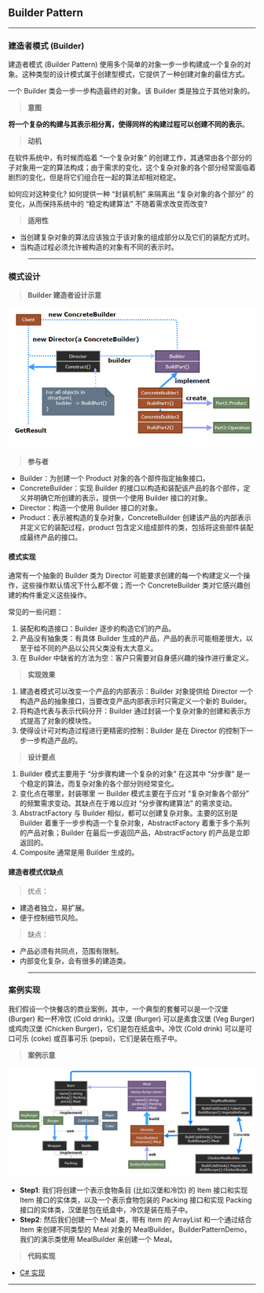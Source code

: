## Builder Pattern

---
### 建造者模式 (Builder)

建造者模式 (Builder Pattern) 使用多个简单的对象一步一步构建成一个复杂的对象。这种类型的设计模式属于创建型模式，它提供了一种创建对象的最佳方式。

一个 Builder 类会一步一步构造最终的对象。该 Builder 类是独立于其他对象的。

> **意图**

**将一个复杂的构建与其表示相分离，使得同样的构建过程可以创建不同的表示**。

> **动机**

在软件系统中，有时候而临着 “一个复杂对象” 的创建工作，其通常由各个部分的子对象用一定的算法构成；由于需求的变化，这个复杂对象的各个部分经常面临着剧烈的变化，但是将它们组合在一起的算法却相对稳定。

如何应对这种变化? 如何提供一种 “封装机制” 来隔离出 “复杂对象的各个部分” 的变化，从而保持系统中的 “稳定构建算法” 不随着需求改变而改变?

> **适用性**

- 当创建复杂对象的算法应该独立于该对象的组成部分以及它们的装配方式时。
- 当构造过程必须允许被构造的对象有不同的表示时。

>---
### 模式设计

> **Builder 建造者设计示意**

  ![建造者模式](img/建造者模式设计.png)

> **参与者**

- Builder：为创建一个 Product 对象的各个部件指定抽象接口。
- ConcreteBuilder：实现 Builder 的接口以构造和装配该产品的各个部件，定义并明确它所创建的表示，提供一个使用 Builder 接口的对象。
- Director：构造一个使用 Builder 接口的对象。
- Product：表示被构造的复杂对象，ConcreteBuilder 创建该产品的内部表示并定义它的装配过程，product 包含定义组成部件的类，包括将这些部件装配成最终产品的接口。

#### 模式实现

通常有一个抽象的 Builder 类为 Director 可能要求创建的每一个构建定义一个操作，这些操作默认情况下什么都不做；而一个 ConcreteBuilder 类对它感兴趣创建的构件重定义这些操作。

常见的一些问题：
1. 装配和构造接口：Builder 逐步的构造它们的产品。
2. 产品没有抽象类：有具体 Builder 生成的产品，产品的表示可能相差很大，以至于给不同的产品以公共父类没有太大意义。
3. 在 Builder 中缺省的方法为空：客户只需要对自身感兴趣的操作进行重定义。

> **实现效果**

1. 建造者模式可以改变一个产品的内部表示：Builder 对象提供给 Director 一个构造产品的抽象接口，当要改变产品内部表示时只需定义一个新的 Builder。
2. 将构造代表与表示代码分开：Builder 通过封装一个复杂对象的创建和表示方式提高了对象的模块性。
3. 使得设计可对构造过程进行更精密的控制：Builder 是在 Director 的控制下一步一步构造产品的。

> **设计要点**

1. Builder 模式主要用于 “分步骤构建一个复杂的对象” 在这其中 “分步骤” 是一个稳定的算法，而复杂对象的各个部分则经常变化。
2. 变化点在哪里，封装哪里 一 Builder 模式主要在于应对 “复杂对象各个部分” 的频繁需求变动。其缺点在于难以应对 “分步骤构建算法” 的需求变动。
3. AbstractFactory 与 Builder 相似，都可以创建复杂对象。主要的区别是 Builder 着重于一步步构造一个复杂对象，AbstractFactory 着重于多个系列的产品对象；Builder 在最后一步返回产品，AbstractFactory 的产品是立即返回的。
4. Composite 通常是用 Builder 生成的。

#### 建造者模式优缺点

> 优点：
  - 建造者独立，易扩展。 
  - 便于控制细节风险。

> 缺点： 
  - 产品必须有共同点，范围有限制。 
  - 内部变化复杂，会有很多的建造类。

>---
### 案例实现

我们假设一个快餐店的商业案例，其中，一个典型的套餐可以是一个汉堡 (Burger) 和一杯冷饮 (Cold drink)。汉堡 (Burger) 可以是素食汉堡 (Veg Burger) 或鸡肉汉堡 (Chicken Burger)，它们是包在纸盒中。冷饮 (Cold drink) 可以是可口可乐 (coke) 或百事可乐 (pepsi)，它们是装在瓶子中。

> **案例示意**

  ![案例示意](img/建造者模式案例.png)

- **Step1**: 我们将创建一个表示食物条目 (比如汉堡和冷饮) 的 Item 接口和实现 Item 接口的实体类，以及一个表示食物包装的 Packing 接口和实现 Packing 接口的实体类，汉堡是包在纸盒中，冷饮是装在瓶子中。
- **Step2**: 然后我们创建一个 Meal 类，带有 Item 的 ArrayList 和一个通过结合 Item 来创建不同类型的 Meal 对象的 MealBuilder。BuilderPatternDemo，我们的演示类使用 MealBuilder 来创建一个 Meal。

> **代码实现**

- [C# 实现](../../CodeDemo/DesignPatterns%20For%20CSharp/Creational%20Patterns/Builder/Builder.cs)

---